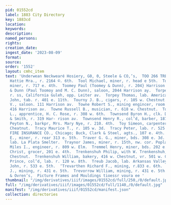 ```yaml
---
pid: 01552cd
label: 1883 City Directory
key: 1883cd
location: 
keywords: 
description: 
named_persons: 
rights: 
creation_date: 
ingest_date: '2023-08-09'
format: 
source: 
order: '1552'
layout: cmhc_item
text: 'Underwean Neckwearé Hosiery, G0, 0, Steele & CO,’s,  TOO 266 TRE        Toohey
  Hattie Mra., r. 2164 ©. 6th.  Tool Michael, miner, r. head e 5th.  Tooley John,
  miner, r. 717 e. 4th.  Toomey Paul (Toomey & Dunn), r. 204} Harrison av.  Toomey
  & Dunn (Paul Toomoy and M. C. Dunn), saloon, 2044 Harrison ay.  Torpey James, lab.
  r. ss, California Guleh, opp. Leiter av.  Torpey Thomas, lab. American Smelter.  Toughill
  John, tab. r. 401 e. 11th.  Tourny J. B., cigars, r. 105 w. Chestnut.  Tourny J.
  V., saloon. 111 Harrison av.  Towne Robert S., mining engincer, room 13 Quincy blk.
  416 Harrison av.  Towne Russell B., musician, r. 618 w. Chestnut.  Townend M. J.
  L., apprentice, H. C. Rose, r. 308 w. 6th.  Townsend Byron H., clk. Daniels, Fisher
  & Smith, r. 319 Har- rison av.  Townsend Henry R., col’d, barber, 187 e. 3d.  Townsend
  Peyton N., barkpr, Mrs. Mary Nye, r. 210. 4th.  Toy Simeon, carpenter, r. 216 w.
  Cheatnut.  Tracy Maurice T., r. 105 w. 3d.  Tracy Peter, lab. r. 525 e. 4th.  TRADERS
  FIRE INSURANCE CO., Chicago; Buck, Clark & Steel, agts., 107 e. 4th.  Traer George
  E., miner, r. rear 313 e. 5th.  Traver G. G., miner, bds. 308 e. 3d.  Traverse Thomas,
  lab. La Plata Smelter.  Traynor James, miner, r. 15th, nw. cor. Poplar.  Trembley
  Miles I., engineer, r. 809 w. Elm.  Tremmel Henry, miner, bds. 202 e. 3d.  Trenkenshuh
  Christ, grocer, 201 e. 4th.  Trenkenshuh Philip, with W. Trenkenshuh, r. 416 w.
  Chestnut.  Trenkenshuh William, bakery, 416 w. Chestnut, vr. 501 w. Chestnut.  Trent
  Prince, col’d, lab. r. 120 w. 8th.  Treub Jacob, lab. Arkansas Valley Smelter.  Trevarthen
  John, r. 533 e. 5th.  ‘Trevarthen Richard F., mining, r.833 e. 6th.  Trevorrow Edward
  J., mining, r. 431 e. 5th.  Trevorrow William, mining, r. 431 e. 5th.     At Oleson
  & Ovren’s,  Picture Frames and Mouldings tioessr voura ee '
thumbnail: "/img/derivatives/iiif/images/01552cd/full/250,/0/default.jpg"
full: "/img/derivatives/iiif/images/01552cd/full/1140,/0/default.jpg"
manifest: "/img/derivatives/iiif/01552cd/manifest.json"
collection: directories
---
```

